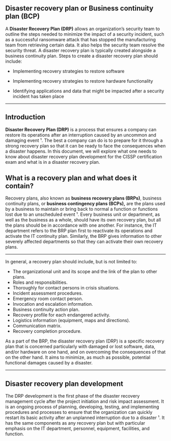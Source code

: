 ## Disaster recovery plan or **Business continuity plan (BCP)**

A **Disaster Recovery Plan (DRP)** allows an organization’s security team to outline the steps needed to minimize the impact of a security incident, such as a successful ransomware attack that has stopped the manufacturing team from retrieving certain data. It also helps the security team resolve the security threat. A disaster recovery plan is typically created alongside a business continuity plan. Steps to create a disaster recovery plan should include:

- Implementing recovery strategies to restore software

- Implementing recovery strategies to restore hardware functionality

- Identifying applications and data that might be impacted after a security incident has taken place

---

## Introduction

**Disaster Recovery Plan (DRP)** is a process that ensures a company can restore its operations after an interruption caused by an uncommon and damaging event ¹. The best a company can do is to prepare for it through a strong recovery plan so that it can be ready to face the consequences when a disaster happens. In this document, we will explore what one needs to know about disaster recovery plan development for the CISSP certification exam and what is in a disaster recovery plan.

## What is a recovery plan and what does it contain?

Recovery plans, also known as **business recovery plans (BRPs)**, business continuity plans, or **business contingency plans (BCPs),** are the plans used by a business to maintain or bring back to normal a function or functions lost due to an unscheduled event ¹. Every business unit or department, as well as the business as a whole, should have its own recovery plan, but all the plans should be in accordance with one another. For instance, the IT department refers to the BRP plan first to reactivate its operations and activate the IT continuity plan. Similarly, the BRP gives information to other severely affected departments so that they can activate their own recovery plans.

---

In general, a recovery plan should include, but is not limited to:

- The organizational unit and its scope and the link of the plan to other plans.
- Roles and responsibilities.
- Thoroughly for contact persons in crisis situations.
- Incident assessment procedures.
- Emergency room contact person.
- Invocation and escalation information.
- Business continuity action plan.
- Recovery profile for each endangered activity.
- Logistics information (equipment, maps and directions).
- Communication matrix.
- Recovery completion procedure.

As a part of the BRP, the disaster recovery plan (DRP) is a specific recovery plan that is concerned particularly with damaged or lost software, data, and/or hardware on one hand, and on overcoming the consequences of that on the other hand. It aims to minimize, as much as possible, potential functional damages caused by a disaster.

---

## Disaster recovery plan development

The DRP development is the first phase of the disaster recovery management cycle after the project initiation and risk impact assessment. It is an ongoing process of planning, developing, testing, and implementing procedures and processes to ensure that the organization can quickly restart its basic activity after an unplanned interruption due to a disaster ¹. It has the same components as any recovery plan but with particular emphasis on the IT department, personnel, equipment, facilities, and function.

